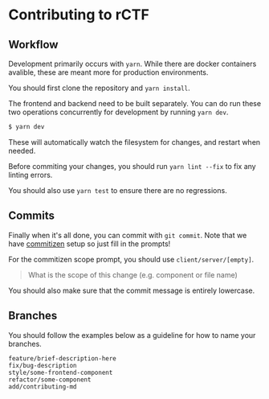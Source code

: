 # Contributing to rCTF

## Workflow

Development primarily occurs with `yarn`. While there are docker containers avalible, these are meant more for production environments.

You should first clone the repository and `yarn install`.

The frontend and backend need to be built separately. You can do run these two operations concurrently for development by running `yarn dev`.

```bash
$ yarn dev
```

These will automatically watch the filesystem for changes, and restart when needed.

Before commiting your changes, you should run `yarn lint --fix` to fix any linting errors.

You should also use `yarn test` to ensure there are no regressions.

## Commits

Finally when it's all done, you can commit with `git commit`. Note that we have [commitizen](https://github.com/commitizen/cz-cli) setup so just fill in the prompts!

For the commitizen scope prompt, you should use `client/server/[empty]`.

> What is the scope of this change (e.g. component or file name)

You should also make sure that the commit message is entirely lowercase.

## Branches

You should follow the examples below as a guideline for how to name your branches.

```
feature/brief-description-here
fix/bug-description
style/some-frontend-component
refactor/some-component
add/contributing-md
```
